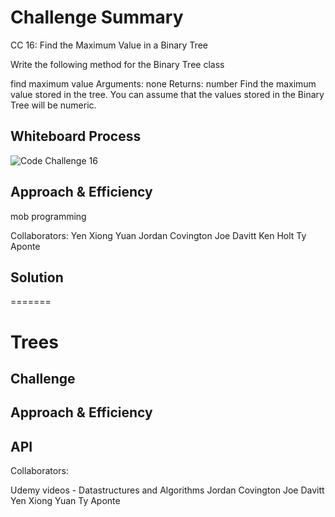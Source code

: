 
# Challenge Summary

CC 16:
Find the Maximum Value in a Binary Tree

Write the following method for the Binary Tree class

find maximum value
Arguments: none
Returns: number
Find the maximum value stored in the tree. You can assume that the values stored in the Binary Tree will be numeric.

## Whiteboard Process
![Code Challenge 16](assets/codechallenge16.png)

## Approach & Efficiency
mob programming

Collaborators:
Yen Xiong Yuan
Jordan Covington
Joe Davitt
Ken Holt
Ty Aponte

## Solution
<!-- Show how to run your code, and examples of it in action -->
=======
# Trees
<!-- Short summary or background information -->

## Challenge
<!-- Description of the challenge -->

## Approach & Efficiency
<!-- What approach did you take? Why? What is the Big O space/time for this approach? -->

## API
<!-- Description of each method publicly available in each of your trees -->

Collaborators:

Udemy videos - Datastructures and Algorithms
Jordan Covington
Joe Davitt
Yen Xiong Yuan
Ty Aponte

